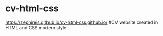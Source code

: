 # cv-html-css
https://zephireis.github.io/cv-html-css.github.io/
#CV website created in HTML and CSS modern style.
